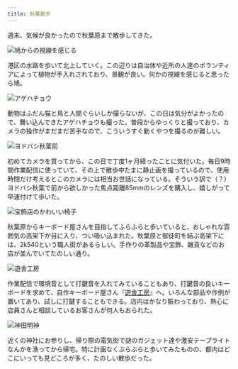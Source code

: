 ```yaml
---
title: 秋葉散歩
---
```

週末、気候が良かったので秋葉原まで散歩してきた。

![](https://lh6.googleusercontent.com/0KFPeqh6K8aMsCWHxGRmzx4Y64Sp5IIc-8FHdKt6i-tSyqXlrEVgOZlpTIJxjjDwSYbI7mhzwW4taZ-TvZXCoiOj3s-N_xmmvJhIrMPdvVLTp25TUUjkK3TFZ-NwlumCCBLEwM2jhvjtyZFE8WI "鳩からの視線を感じる")

港区の水路を歩いて北上していく。この辺りは自治体や近所の人達のボランティアによって植物が手入れされており、景観が良い。何かの視線を感じると思ったら鳩。

![](https://lh3.googleusercontent.com/PGXS9j8GAX9audBHDIM03yMRK6s5bLLH_1V4OeysNH4qR6WU3Cf4-2D1eQuWpqzhXS7lRR2rUQMYEDsWMTSB_f1FT4CicH7MHzAANEWMsUTZNiH2pElqigwp_egbHO6ocAfESNIL0CGUjxxFahQ "アゲハチョウ")

動物はふだん猫と鳥と人間ぐらいしか撮らないが、この日は気分がよかったので、舞い込んできたアゲハチョウも撮った。普段からゆっくりと撮っており、カメラの操作がまだまだ苦手なので、こういうすぐ動くやつを撮るのが難しい。

![](https://lh6.googleusercontent.com/YF7V0rqFWyDODSg0ZyajefLVIdmXNi0uSrr5iLO1cmi3fhNvUMYuaWGxI9A2RLM1ywwIb5hYXwPh01pVG2NDfkBcbSqPIbTIV9QIoHmzvUBfovIyfp40DYe5SiswEccTxKUxQLNgyqmQ2hVwyTM "ヨドバシ秋葉前")

初めてカメラを買ってから、この日で丁度1ヶ月経ったことに気付いた。毎日9時間作業配信に使っていて、その上で散歩中たまに静止画を撮っているので、使用時間だけ考えるとこのカメラには相当お世話になっている。そういう訳で（？）ヨドバシ秋葉で前から欲しかった焦点距離85mmのレンズを購入し、嬉しがって早速付けて歩いた。

![](https://lh4.googleusercontent.com/8og40UQ_TB-ALTgEsZUaWKJ-LkrjMPpOvcHNQGKXnn8zM9gED0oFcK3dyAJs7dFojczyoGz3Z5R_XYuzPtC8KvZ69EgBC8n_4XMQZ-4EqCLmRA-IM_GjoAne5kwHRN9J8ZkVmHmix8ToY9keL2g "宝飾店のかわいい椅子")

秋葉原からキーボード屋さんを目指してふらふらと歩いていると、おしゃれな雰囲気の高架下が目に入り、つい吸い込まれた。秋葉原と御徒町を結ぶ高架下には、2k540という職人街があるらしい。手作りの革製品や宝飾、雑貨などのお店が並んでいてたのしい通り。

![](https://lh4.googleusercontent.com/oaBMTwv6tEbuvsgUDcRXo_4Y0aTaznlGHlrRlzWbI5Rty7pm8NPMfcR6RYkFU-ZAiwP2kFd-KZsqqgMLOgn3yHEtFLw3avwk8uFRq2wt6jzMow7srleDQySxLlfdwwLWDTG8Yig1QIpNnRBDPF0 "遊舎工房")

作業配信で環境音として打鍵音を入れてみていることもあり、打鍵音の良いキーボードを求めて、自作キーボード屋さん『[遊舎工房](https://yushakobo.jp/)』へ。いろんな部品や作例が置いてあり、試しに打鍵することもできる。店内はかなり賑わっており、熱心に店員さんと相談しているお客さんが何人もおられた。

![](https://lh3.googleusercontent.com/GGVy3nkm7BGwzJjjBpKEisiwMiGbWCmXZQ9NIBirpSizXwIyOm_285u6a8hOeo0QtW08g0m6AhewER_H9d2NFeYtwaRFw0p05UNWYvxPYDFu3yU4OAX6jnsg7vGCKQrK0PLsd16bae_qqUS6QIo "神田明神")

近くの神社にお参りし、帰り際の電気街で謎のガジェット達や激安テープライトなんかを漁ってから帰宅。特に計画なくぶらぶらと歩いてみたものの、都内はどこにいっても見どころが多く、たのしい散歩だった。
